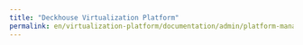 ```yaml
---
title: "Deckhouse Virtualization Platform"
permalink: en/virtualization-platform/documentation/admin/platform-management/storage/csi-seph.html
---
```

